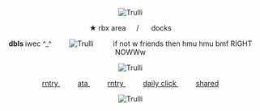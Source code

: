 <p align=center> <body><img src="https://64.media.tumblr.com/7b0bac03e9ba5d43ab8fa0abd5f74173/2a577b39b15547dc-80/s400x600/3baa16afe71e2e9ef2e76a8b4eae7ca77fa2ab37.pnj" alt="Trulli"</body>

<p align=center> <b> ★ </b> rbx area⠀⠀/ ⠀⠀docks  
<p align=center>  <b> dbls </b> iwec  ^_^⠀⠀⠀  <body><img src="https://files.catbox.moe/fbgkei.gif" alt="Trulli"</body> ⠀⠀⠀  if not w friends then hmu hmu bmf RIGHT NOWWw  <p align=center> <body><img src="https://files.catbox.moe/ki837i.gif" alt="Trulli"</body>
<p align=center>  <a href="https://rentry.co/pisscore"> rntry </a>  ⠀⠀⠀ <a href="https://2time.atabook.org/"> ata </a>  ⠀⠀⠀ <a href="https://rentry.co/vanitaskirimi"> rntry </a>  ⠀⠀⠀ <a href="https://arab.org/click-to-help/"> daily click </a>   ⠀⠀⠀ <a href="https://rentry.co/cheesecakers"> shared </a>
<p align=center> <body><img src="https://64.media.tumblr.com/7b0bac03e9ba5d43ab8fa0abd5f74173/2a577b39b15547dc-80/s400x600/3baa16afe71e2e9ef2e76a8b4eae7ca77fa2ab37.pnj" alt="Trulli"</body>




